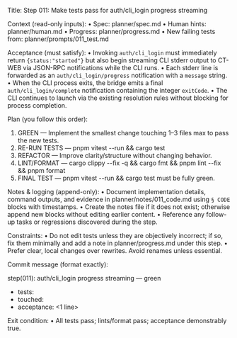 Title: Step 011: Make tests pass for auth/cli_login progress streaming

Context (read-only inputs):
• Spec: planner/spec.md
• Human hints: planner/human.md
• Progress: planner/progress.md
• New failing tests from: planner/prompts/011_test.md

Acceptance (must satisfy):
• Invoking `auth/cli_login` must immediately return `{status:"started"}` but also begin streaming CLI stderr output to CT-WEB via JSON-RPC notifications while the CLI runs.
• Each stderr line is forwarded as an `auth/cli_login/progress` notification with a `message` string.
• When the CLI process exits, the bridge emits a final `auth/cli_login/complete` notification containing the integer `exitCode`.
• The CLI continues to launch via the existing resolution rules without blocking for process completion.

Plan (you follow this order):
1. GREEN — Implement the smallest change touching 1–3 files max to pass the new tests.
2. RE-RUN TESTS — pnpm vitest --run && cargo test
3. REFACTOR — Improve clarity/structure without changing behavior.
4. LINT/FORMAT — cargo clippy --fix -q && cargo fmt && pnpm lint --fix && pnpm format
5. FINAL TEST — pnpm vitest --run && cargo test must be fully green.

Notes & logging (append-only):
• Document implementation details, command outputs, and evidence in planner/notes/011_code.md using `§ CODE` blocks with timestamps.
• Create the notes file if it does not exist; otherwise append new blocks without editing earlier content.
• Reference any follow-up tasks or regressions discovered during the step.

Constraints:
• Do not edit tests unless they are objectively incorrect; if so, fix them minimally and add a note in planner/progress.md under this step.
• Prefer clear, local changes over rewrites. Avoid renames unless essential.

Commit message (format exactly):

step(011): auth/cli_login progress streaming — green

- tests: <list the test names that were failing>
- touched: <files>
- acceptance: <1 line>

Exit condition:
• All tests pass; lints/format pass; acceptance demonstrably true.
